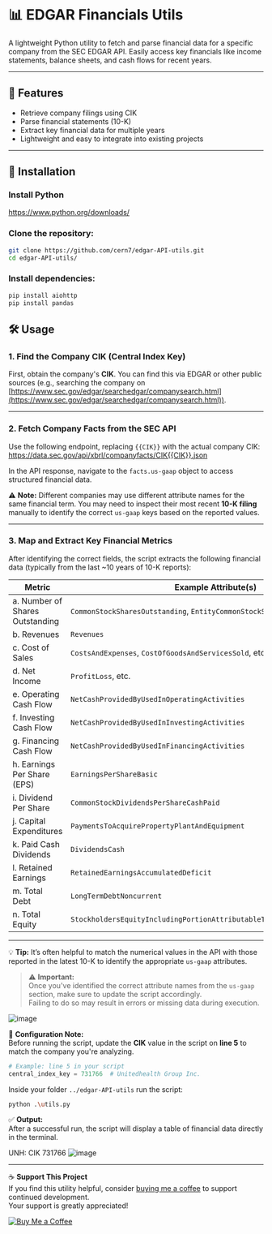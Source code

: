 # 📊 EDGAR Financials Utils

A lightweight Python utility to fetch and parse financial data for a specific company from the SEC EDGAR API. Easily access key financials like income statements, balance sheets, and cash flows for recent years.

---

## 🚀 Features

- Retrieve company filings using CIK 
- Parse financial statements (10-K)
- Extract key financial data for multiple years
- Lightweight and easy to integrate into existing projects

---

## 🧩 Installation

### Install Python 
https://www.python.org/downloads/

### Clone the repository:

```bash
git clone https://github.com/cern7/edgar-API-utils.git
cd edgar-API-utils/
```
### Install dependencies:

```bash
pip install aiohttp
pip install pandas
```
## 🛠️ Usage

### 1. Find the Company CIK (Central Index Key)
First, obtain the company's **CIK**. You can find this via EDGAR or other public sources (e.g., searching the company on [https://www.sec.gov/edgar/searchedgar/companysearch.html](https://www.sec.gov/edgar/searchedgar/companysearch.html)).

---

### 2. Fetch Company Facts from the SEC API

Use the following endpoint, replacing `{{CIK}}` with the actual company CIK:
https://data.sec.gov/api/xbrl/companyfacts/CIK{{CIK}}.json



In the API response, navigate to the `facts.us-gaap` object to access structured financial data.

⚠️ **Note:** Different companies may use different attribute names for the same financial term. You may need to inspect their most recent **10-K filing** manually to identify the correct `us-gaap` keys based on the reported values.

---

### 3. Map and Extract Key Financial Metrics

After identifying the correct fields, the script extracts the following financial data (typically from the last ~10 years of 10-K reports):

| Metric | Example Attribute(s) |
|--------|----------------------|
| a. Number of Shares Outstanding | `CommonStockSharesOutstanding`, `EntityCommonStockSharesOutstanding`, etc. |
| b. Revenues | `Revenues` |
| c. Cost of Sales | `CostsAndExpenses`, `CostOfGoodsAndServicesSold`, etc. |
| d. Net Income | `ProfitLoss`, etc. |
| e. Operating Cash Flow | `NetCashProvidedByUsedInOperatingActivities` |
| f. Investing Cash Flow | `NetCashProvidedByUsedInInvestingActivities` |
| g. Financing Cash Flow | `NetCashProvidedByUsedInFinancingActivities` |
| h. Earnings Per Share (EPS) | `EarningsPerShareBasic` |
| i. Dividend Per Share | `CommonStockDividendsPerShareCashPaid` |
| j. Capital Expenditures | `PaymentsToAcquirePropertyPlantAndEquipment` |
| k. Paid Cash Dividends | `DividendsCash` |
| l. Retained Earnings | `RetainedEarningsAccumulatedDeficit` |
| m. Total Debt | `LongTermDebtNoncurrent` |
| n. Total Equity | `StockholdersEquityIncludingPortionAttributableToNoncontrollingInterest` |

---

💡 **Tip:** It’s often helpful to match the numerical values in the API with those reported in the latest 10-K to identify the appropriate `us-gaap` attributes.


> ⚠️ **Important:**  
Once you've identified the correct attribute names from the `us-gaap` section, make sure to update the script accordingly.  
Failing to do so may result in errors or missing data during execution.

![image](https://github.com/user-attachments/assets/7d0ba4b9-448b-4260-ae1c-18d34a953b96)

📝 **Configuration Note:**  
Before running the script, update the **CIK** value in the script on **line 5** to match the company you're analyzing.

```python
# Example: line 5 in your script
central_index_key = 731766  # Unitedhealth Group Inc.
```

Inside your folder ```../edgar-API-utils``` run the script:

```bash
python .\utils.py
```
✅ **Output:**  
After a successful run, the script will display a table of financial data directly in the terminal.

UNH: CIK 731766
![image](https://github.com/user-attachments/assets/e4b2a134-c0d3-41a5-bec0-a398b7295e63)



---

☕ **Support This Project**  
If you find this utility helpful, consider [buying me a coffee](coff.ee/cern) to support continued development.  
Your support is greatly appreciated!



[![Buy Me a Coffee](https://img.shields.io/badge/-Buy%20me%20a%20coffee-ffdd00?style=flat&logo=buy-me-a-coffee&logoColor=black)](coff.ee/cern)

